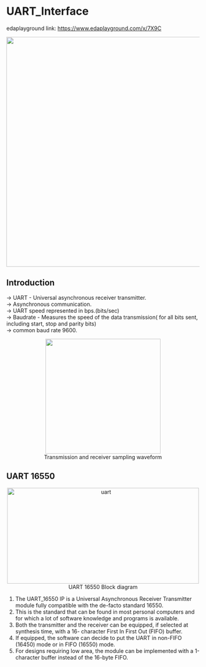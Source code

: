 # UART_Interface
edaplayground link: https://www.edaplayground.com/x/7X9C
<div align="center">
  <image width="600" src = "https://github.com/user-attachments/assets/42766639-f7b7-4d0d-8279-9aca0bed53b6">  
</div>  
    
## Introduction
-> UART - Universal asynchronous receiver transmitter.  
-> Asynchronous communication.  
-> UART speed represented in bps.(bits/sec)  
-> Baudrate - Measures the speed of the data transmission( for all bits sent, including start, stop and parity bits)  
-> common baud rate 9600.  
<div align="center">
  <img height="300" src = "https://github.com/user-attachments/assets/b6933df7-1a88-41cb-b040-69d381206408"/>  
</div>  
<div align="center">
  Transmission and receiver sampling waveform
</div>  

## UART 16550
<div align="center">
  <img width="500" height="250" alt="uart" src="https://github.com/user-attachments/assets/fc1d450e-876c-40e0-90a2-56a8e9fb6108" />
</div>  
<div align="center">
  UART 16550 Block diagram
</div>  
  
1.  The UART_16550 IP is a Universal Asynchronous Receiver Transmitter module fully compatible with the de-facto standard 16550.</bl> 
2.  This is the standard that can be found in most personal computers and for which a lot of software knowledge and programs is available.
3.  Both the transmitter and the receiver can be equipped, if selected at synthesis time, with a 16- character First In First Out (FIFO) buffer.
4.  If equipped, the software can decide to put the UART in non-FIFO (16450) mode or in FIFO (16550) mode.
5.  For designs requiring low area, the module can be implemented with a 1-character buffer instead of the 16-byte FIFO.


